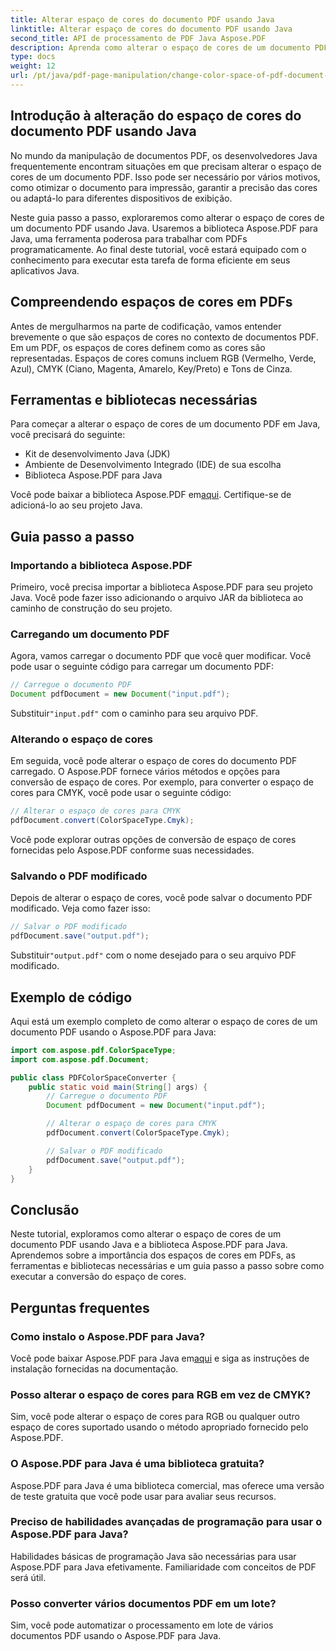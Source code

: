 ```yaml
---
title: Alterar espaço de cores do documento PDF usando Java
linktitle: Alterar espaço de cores do documento PDF usando Java
second_title: API de processamento de PDF Java Aspose.PDF
description: Aprenda como alterar o espaço de cores de um documento PDF usando Java. Guia passo a passo com exemplos de código. Otimize seus PDFs para impressão e exibição.
type: docs
weight: 12
url: /pt/java/pdf-page-manipulation/change-color-space-of-pdf-document-using-java/
---
```


## Introdução à alteração do espaço de cores do documento PDF usando Java

No mundo da manipulação de documentos PDF, os desenvolvedores Java frequentemente encontram situações em que precisam alterar o espaço de cores de um documento PDF. Isso pode ser necessário por vários motivos, como otimizar o documento para impressão, garantir a precisão das cores ou adaptá-lo para diferentes dispositivos de exibição.

Neste guia passo a passo, exploraremos como alterar o espaço de cores de um documento PDF usando Java. Usaremos a biblioteca Aspose.PDF para Java, uma ferramenta poderosa para trabalhar com PDFs programaticamente. Ao final deste tutorial, você estará equipado com o conhecimento para executar esta tarefa de forma eficiente em seus aplicativos Java.

## Compreendendo espaços de cores em PDFs

Antes de mergulharmos na parte de codificação, vamos entender brevemente o que são espaços de cores no contexto de documentos PDF. Em um PDF, os espaços de cores definem como as cores são representadas. Espaços de cores comuns incluem RGB (Vermelho, Verde, Azul), CMYK (Ciano, Magenta, Amarelo, Key/Preto) e Tons de Cinza.

## Ferramentas e bibliotecas necessárias

Para começar a alterar o espaço de cores de um documento PDF em Java, você precisará do seguinte:

- Kit de desenvolvimento Java (JDK)
- Ambiente de Desenvolvimento Integrado (IDE) de sua escolha
- Biblioteca Aspose.PDF para Java

 Você pode baixar a biblioteca Aspose.PDF em[aqui](https://releases.aspose.com/pdf/java/). Certifique-se de adicioná-lo ao seu projeto Java.

## Guia passo a passo

### Importando a biblioteca Aspose.PDF

Primeiro, você precisa importar a biblioteca Aspose.PDF para seu projeto Java. Você pode fazer isso adicionando o arquivo JAR da biblioteca ao caminho de construção do seu projeto.

### Carregando um documento PDF

Agora, vamos carregar o documento PDF que você quer modificar. Você pode usar o seguinte código para carregar um documento PDF:

```java
// Carregue o documento PDF
Document pdfDocument = new Document("input.pdf");
```

 Substituir`"input.pdf"` com o caminho para seu arquivo PDF.

### Alterando o espaço de cores

Em seguida, você pode alterar o espaço de cores do documento PDF carregado. O Aspose.PDF fornece vários métodos e opções para conversão de espaço de cores. Por exemplo, para converter o espaço de cores para CMYK, você pode usar o seguinte código:

```java
// Alterar o espaço de cores para CMYK
pdfDocument.convert(ColorSpaceType.Cmyk);
```

Você pode explorar outras opções de conversão de espaço de cores fornecidas pelo Aspose.PDF conforme suas necessidades.

### Salvando o PDF modificado

Depois de alterar o espaço de cores, você pode salvar o documento PDF modificado. Veja como fazer isso:

```java
// Salvar o PDF modificado
pdfDocument.save("output.pdf");
```

 Substituir`"output.pdf"` com o nome desejado para o seu arquivo PDF modificado.

## Exemplo de código

Aqui está um exemplo completo de como alterar o espaço de cores de um documento PDF usando o Aspose.PDF para Java:

```java
import com.aspose.pdf.ColorSpaceType;
import com.aspose.pdf.Document;

public class PDFColorSpaceConverter {
    public static void main(String[] args) {
        // Carregue o documento PDF
        Document pdfDocument = new Document("input.pdf");

        // Alterar o espaço de cores para CMYK
        pdfDocument.convert(ColorSpaceType.Cmyk);

        // Salvar o PDF modificado
        pdfDocument.save("output.pdf");
    }
}
```

## Conclusão

Neste tutorial, exploramos como alterar o espaço de cores de um documento PDF usando Java e a biblioteca Aspose.PDF para Java. Aprendemos sobre a importância dos espaços de cores em PDFs, as ferramentas e bibliotecas necessárias e um guia passo a passo sobre como executar a conversão do espaço de cores.

## Perguntas frequentes

### Como instalo o Aspose.PDF para Java?

 Você pode baixar Aspose.PDF para Java em[aqui](https://releases.aspose.com/pdf/java/) e siga as instruções de instalação fornecidas na documentação.

### Posso alterar o espaço de cores para RGB em vez de CMYK?

Sim, você pode alterar o espaço de cores para RGB ou qualquer outro espaço de cores suportado usando o método apropriado fornecido pelo Aspose.PDF.

### O Aspose.PDF para Java é uma biblioteca gratuita?

Aspose.PDF para Java é uma biblioteca comercial, mas oferece uma versão de teste gratuita que você pode usar para avaliar seus recursos.

### Preciso de habilidades avançadas de programação para usar o Aspose.PDF para Java?

Habilidades básicas de programação Java são necessárias para usar Aspose.PDF para Java efetivamente. Familiaridade com conceitos de PDF será útil.

### Posso converter vários documentos PDF em um lote?

Sim, você pode automatizar o processamento em lote de vários documentos PDF usando o Aspose.PDF para Java.